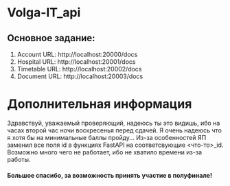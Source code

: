# Volga-IT_api

## Основное задание:
1. Account URL: http://localhost:20000/docs
2. Hospital URL: http://localhost:20001/docs
3. Timetable URL: http://localhost:20002/docs
4. Document URL: http://localhost:20003/docs

# Дополнительная информация
Здравствуй, уважаемый проверяющий, надеюсь ты это видишь, ибо на часах второй час ночи воскресенья перед сдачей. Я очень надеюсь что я хотя бы на минимальные баллы пройду... Из-за особенностей ЯП заменил все поля id в функциях FastAPI на соответсвующие <что-то>_id. Возможно много чего не работает, ибо не хватило времени из-за работы. 
#### Большое спасибо, за возможность принять участие в полуфинале!